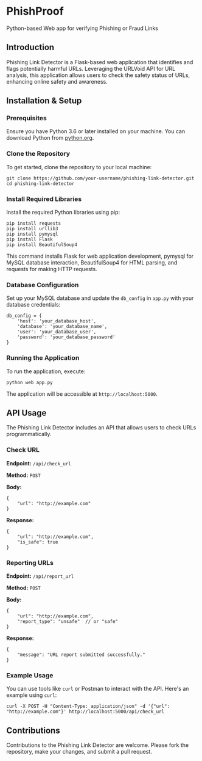 # PhishProof
Python-based Web app for verifying Phishing or Fraud Links


## Introduction

Phishing Link Detector is a Flask-based web application that identifies and flags potentially harmful URLs. Leveraging the URLVoid API for URL analysis, this application allows users to check the safety status of URLs, enhancing online safety and awareness.

## Installation & Setup

### Prerequisites

Ensure you have Python 3.6 or later installed on your machine. You can download Python from [python.org](https://www.python.org/downloads/).

### Clone the Repository

To get started, clone the repository to your local machine:

```
git clone https://github.com/your-username/phishing-link-detector.git
cd phishing-link-detector
```

### Install Required Libraries

Install the required Python libraries using pip:

```
pip install requests
pip install urllib3
pip install pymysql
pip install Flask
pip install BeautifulSoup4
```

This command installs Flask for web application development, pymysql for MySQL database interaction, BeautifulSoup4 for HTML parsing, and requests for making HTTP requests.

### Database Configuration

Set up your MySQL database and update the `db_config` in `app.py` with your database credentials:

```
db_config = {
    'host': 'your_database_host',
    'database': 'your_database_name',
    'user': 'your_database_user',
    'password': 'your_database_password'
}
```

### Running the Application

To run the application, execute:

```
python web app.py
```

The application will be accessible at `http://localhost:5000`.

## API Usage

The Phishing Link Detector includes an API that allows users to check URLs programmatically.

### Check URL

**Endpoint:** `/api/check_url`

**Method:** `POST`

**Body:**

```
{
    "url": "http://example.com"
}
```

**Response:**

```
{
    "url": "http://example.com",
    "is_safe": true
}
```

### Reporting URLs

**Endpoint:** `/api/report_url`

**Method:** `POST`

**Body:**

```
{
    "url": "http://example.com",
    "report_type": "unsafe"  // or "safe"
}
```

**Response:**

```
{
    "message": "URL report submitted successfully."
}
```

### Example Usage

You can use tools like `curl` or Postman to interact with the API. Here's an example using `curl`:

```
curl -X POST -H "Content-Type: application/json" -d '{"url": "http://example.com"}' http://localhost:5000/api/check_url
```

## Contributions

Contributions to the Phishing Link Detector are welcome. Please fork the repository, make your changes, and submit a pull request.

